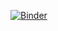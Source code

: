 [![Binder](https://mybinder.org/badge_logo.svg)](https://mybinder.org/v2/gh/tammojan/astropytutorial/master)
